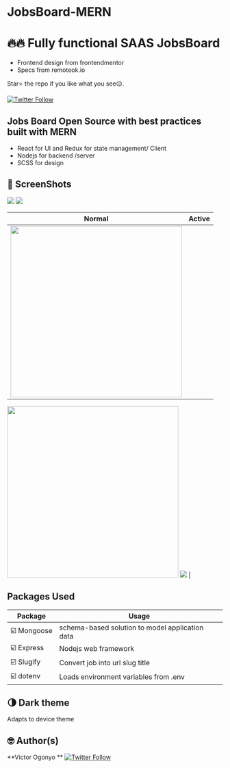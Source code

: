 # JobsBoard-MERN
# 🔥🔥 Fully functional SAAS JobsBoard
- Frontend design from frontendmentor
- Specs from remoteok.io

Star⭐ the repo if you like what you see😉.

[![Twitter Follow](https://img.shields.io/twitter/follow/vogonyo.svg?style=social)](https://twitter.com/vogonyo)

## Jobs Board Open Source with best practices built with MERN
* React for UI and Redux for state management/ Client
* Nodejs for backend /server
* SCSS for design 


## 📸 ScreenShots

<img src="design/desktop-preview.jpg"/>
<img src="design/desktop-design.jpg"/>

| Normal| Active|
|------|-------|
|<img src="design/mobile-design.jpg" width="400"/> | 
<img src="design/active-states.jpg" width="400"/>
<img src="design/mobile-with-filters.jpg" src="400"/> |


## Packages Used

| Package| Usage|
|------|-------|
|☑️ Mongoose|schema-based solution to model application data|
|☑️ Express|Nodejs web framework|
|☑️ Slugify|Convert job into url slug title|
|☑️ dotenv|Loads environment variables from .env|

## 🌗 Dark theme
Adapts to device theme

## 🤓 Author(s)
**Victor Ogonyo ** [![Twitter Follow](https://img.shields.io/twitter/follow/vogonyo.svg?style=social)](https://twitter.com/vogonyo)

